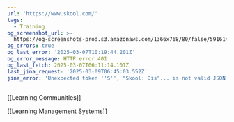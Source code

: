 ```yaml
---
url: 'https://www.skool.com/'
tags:
  - Training
og_screenshot_url: >-
  https://og-screenshots-prod.s3.amazonaws.com/1366x768/80/false/5916148b9afbd26e770c8ff3838ad81a0d97176ab6cba9887cb83e17bc3b7d80.jpeg
og_errors: true
og_last_error: '2025-03-07T10:19:44.201Z'
og_error_message: HTTP error 401
og_last_fetch: 2025-03-07T06:11:14.101Z
last_jina_request: '2025-03-09T06:45:03.552Z'
jina_error: 'Unexpected token ''S'', "Skool: Dis"... is not valid JSON'
---
```


[[Learning Communities]]

[[Learning Management Systems]]

